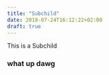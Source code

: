```yaml
---
title: "Subchild"
date: 2018-07-24T16:12:22+02:00
draft: true
---
```


This is a Subchild

<h3> what up dawg </h3>
